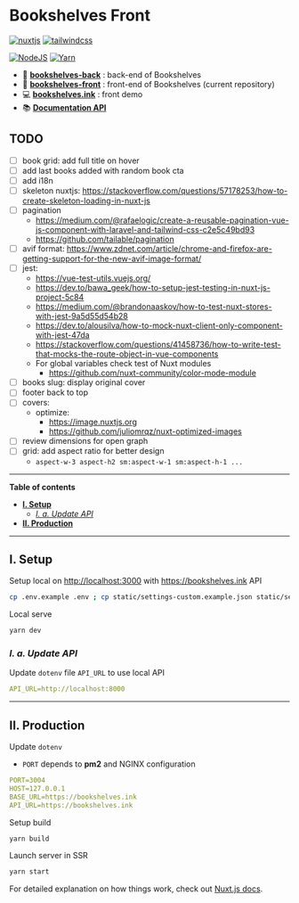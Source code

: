 # Bookshelves Front <!-- omit in toc -->

[![nuxtjs](https://img.shields.io/static/v1?label=NuxtJS&message=v2.14&color=00C58E&style=flat-square&logo=nuxt.js&logoColor=ffffff)](https://nuxtjs.org/)
[![tailwindcss](https://img.shields.io/static/v1?label=Tailwind%20CSS&message=v2.0&color=38B2AC&style=flat-square&logo=tailwind-css&logoColor=ffffff)](https://tailwindcss.com/)

[![NodeJS](https://img.shields.io/static/v1?label=NodeJS&message=v14.15&color=339933&style=flat-square&logo=node.js&logoColor=ffffff)](https://nodejs.org/en)
[![Yarn](https://img.shields.io/static/v1?label=Yarn&message=v1.2&color=2C8EBB&style=flat-square&logo=yarn&logoColor=ffffff)](https://classic.yarnpkg.com/lang/en/)

- 📀 [**bookshelves-back**](https://gitlab.com/ewilan-riviere/bookshelves-back) : back-end of Bookshelves
- 🎨 [**bookshelves-front**](https://gitlab.com/ewilan-riviere/bookshelves-front) : front-end of Bookshelves (current repository)
- 💻 [**bookshelves.ink**](https://bookshelves.ink) : front demo
- 📚 [**Documentation API**](https://bookshelves.ink/api/documentation)

## TODO <!-- omit in toc -->

- [ ] book grid: add full title on hover
- [ ] add last books added with random book cta
- [ ] add i18n
- [ ] skeleton nuxtjs: <https://stackoverflow.com/questions/57178253/how-to-create-skeleton-loading-in-nuxt-js>
- [ ] pagination
  - <https://medium.com/@rafaelogic/create-a-reusable-pagination-vue-js-component-with-laravel-and-tailwind-css-c2e5c49bd93>
  - <https://github.com/tailable/pagination>
- [ ] avif format: <https://www.zdnet.com/article/chrome-and-firefox-are-getting-support-for-the-new-avif-image-format/>
- [ ] jest:
  - <https://vue-test-utils.vuejs.org/>
  - <https://dev.to/bawa_geek/how-to-setup-jest-testing-in-nuxt-js-project-5c84>
  - <https://medium.com/@brandonaaskov/how-to-test-nuxt-stores-with-jest-9a5d55d54b28>
  - <https://dev.to/alousilva/how-to-mock-nuxt-client-only-component-with-jest-47da>
  - <https://stackoverflow.com/questions/41458736/how-to-write-test-that-mocks-the-route-object-in-vue-components>
  - For global variables check test of Nuxt modules
    - <https://github.com/nuxt-community/color-mode-module>
- [ ] books slug: display original cover
- [ ] footer back to top
- [ ] covers:
  - optimize:
    - <https://image.nuxtjs.org>
    - <https://github.com/juliomrqz/nuxt-optimized-images>
- [ ] review dimensions for open graph
- [ ] grid: add aspect ratio for better design
  - `aspect-w-3 aspect-h2 sm:aspect-w-1 sm:aspect-h-1 ...`

---

**Table of contents**

- [**I. Setup**](#i-setup)
  - [*I. a. Update API*](#i-a-update-api)
- [**II. Production**](#ii-production)

---

## **I. Setup**

Setup local on <http://localhost:3000> with <https://bookshelves.ink> API

```bash
cp .env.example .env ; cp static/settings-custom.example.json static/settings-custom.json ; yarn
```

Local serve

```bash
yarn dev
```

### *I. a. Update API*

Update `dotenv` file `API_URL` to use local API

```yml
API_URL=http://localhost:8000
```

---

## **II. Production**

Update `dotenv`

- `PORT` depends to **pm2** and NGINX configuration

```yml
PORT=3004
HOST=127.0.0.1
BASE_URL=https://bookshelves.ink
API_URL=https://bookshelves.ink
```

Setup build

```bash
yarn build
```

Launch server in SSR

```bash
yarn start
```

For detailed explanation on how things work, check out [Nuxt.js docs](https://nuxtjs.org).
